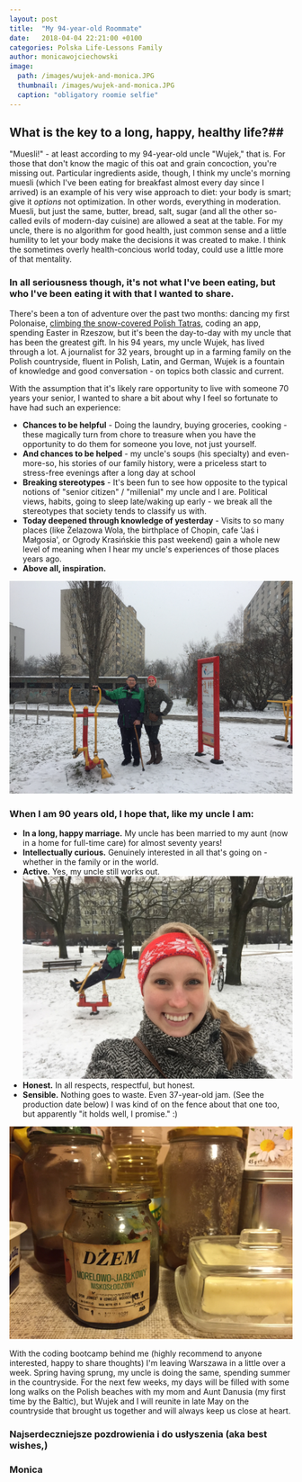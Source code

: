 ```yaml
---
layout: post
title:  "My 94-year-old Roommate"
date:   2018-04-04 22:21:00 +0100
categories: Polska Life-Lessons Family
author: monicawojciechowski
image:
  path: /images/wujek-and-monica.JPG
  thumbnail: /images/wujek-and-monica.JPG
  caption: "obligatory roomie selfie"
---
```


## What is the key to a long, happy, healthy life?##
"Muesli!" - at least according to my 94-year-old uncle "Wujek," that is. For those that don't know the magic of this oat and grain concoction, you're missing out. Particular ingredients aside, though, I think my uncle's morning muesli (which I've been eating for breakfast almost every day since I arrived) is an example of his very wise approach to diet: your body is smart; give it *options* not optimization. In other words, everything in moderation. Muesli, but just the same, butter, bread, salt, sugar (and all the other so-called evils of modern-day cuisine) are allowed a seat at the table. For my uncle, there is no algorithm for good health, just common sense and a little humility to let your body make the decisions it was created to make. I think the sometimes overly health-concious world today, could use a little more of that mentality.

### In all seriousness though, it's not what I've been eating, but who I've been eating it with that I wanted to share. ###
There's been a ton of adventure over the past two months: dancing my first Polonaise, [climbing the snow-covered Polish Tatras](http://www.fineuntitled.com/polska/travel/2018/03/25/weekend-in-the-tatras), coding an app, spending Easter in Rzeszow, but it's been the day-to-day with my uncle that has been the greatest gift. In his 94 years, my uncle Wujek, has lived through a lot. A journalist for 32 years, brought up in a farming family on the Polish countryside, fluent in Polish, Latin, and German, Wujek is a fountain of knowledge and good conversation - on topics both classic and current.

With the assumption that it's likely rare opportunity to live with someone 70 years your senior, I wanted to share a bit about why I feel so fortunate to have had such an experience:
* **Chances to be helpful** - Doing the laundry, buying groceries, cooking - these magically turn from chore to treasure when you have the opportunity to do them for someone you love, not just yourself.
* **And chances to be helped** - my uncle's soups (his specialty) and even-more-so, his stories of our family history, were a priceless start to stress-free evenings after a long day at school
* **Breaking stereotypes** - It's been fun to see how opposite to the typical notions of "senior citizen" / "millenial" my uncle and I are. Political views, habits, going to sleep late/waking up early - we break all the stereotypes that society tends to classify us with.
* **Today deepened through knowledge of yesterday** - Visits to so many places (like Żelazowa Wola, the birthplace of Chopin, cafe 'Jaś i Małgosia', or Ogrody Krasińskie this past weekend) gain a whole new level of meaning when I hear my uncle's experiences of those places years ago.
* **Above all, inspiration.**

<img src="/images/wujek-and-monica-snow.jpg" class="align-left" alt="">

### When I am 90 years old, I hope that, like my uncle I am: ###
* **In a long, happy marriage.** My uncle has been married to my aunt (now in a home for full-time care) for almost seventy years!
* **Intellectually curious.** Genuinely interested in all that's going on - whether in the family or in the world.
* **Active.** Yes, my uncle still works out. <img src="/images/wujek-working-out.jpg" class="align-right" alt="">
* **Honest.** In all respects, respectful, but honest.
* **Sensible.** Nothing goes to waste. Even 37-year-old jam. (See the production date below) I was kind of on the fence about that one too, but apparently "it holds well, I promise." :)
<img src="/images/dzem-jam-old.jpg" class="align-right" alt="">

With the coding bootcamp behind me (highly recommend to anyone interested, happy to share thoughts) I'm leaving Warszawa in a little over a week. Spring having sprung, my uncle is doing the same, spending summer in the countryside. For the next few weeks, my days will be filled with some long walks on the Polish beaches with my mom and Aunt Danusia (my first time by the Baltic), but Wujek and I will reunite in late May on the countryside that brought us together and will always keep us close at heart.

### Najserdeczniejsze pozdrowienia i do usłyszenia (aka best wishes,)

### Monica